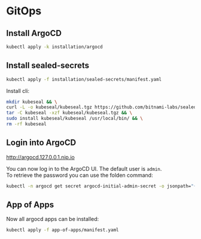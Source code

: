 # GitOps 

## Install ArgoCD

```bash
kubectl apply -k installation/argocd
```

## Install sealed-secrets

```bash
kubectl apply -f installation/sealed-secrets/manifest.yaml
```

Install cli:   
```bash
mkdir kubeseal && \
curl -L -o kubeseal/kubeseal.tgz https://github.com/bitnami-labs/sealed-secrets/releases/download/v0.18.1/kubeseal-0.18.1-linux-amd64.tar.gz && \
tar -C kubeseal -xzf kubeseal/kubeseal.tgz && \
sudo install kubeseal/kubeseal /usr/local/bin/ && \
rm -rf kubeseal
```

## Login into ArgoCD

http://argocd.127.0.0.1.nip.io

You can now log in to the ArgoCD UI. The default user is `admin`.  
To retrieve the password you can use the folden command:  

```bash
kubectl -n argocd get secret argocd-initial-admin-secret -o jsonpath="{.data.password}" | base64 -d; echo
```

## App of Apps

Now all argocd apps can be installed:  

```bash
kubectl apply -f app-of-apps/manifest.yaml
```